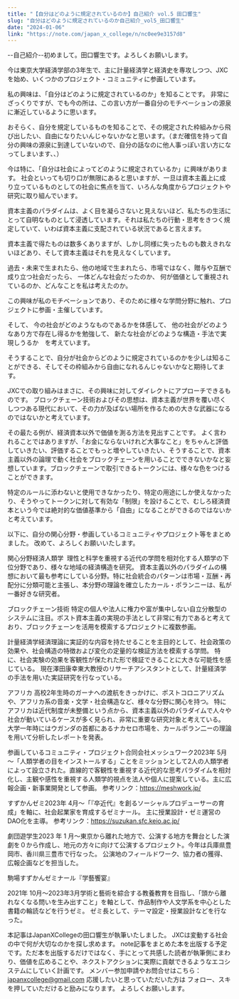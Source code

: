 ```yaml
---
title: "【自分はどのように規定されているのか】自己紹介 vol.5 田口響生"
slug: "自分はどのように規定されているのか自己紹介_vol5_田口響生"
date: "2024-01-06"
link: "https://note.com/japan_x_college/n/nc0ee9e3157d8"
---
```


--自己紹介--初めまして。田口響生です。よろしくお願いします。

今は東京大学経済学部の3年生で、主に計量経済学と経済史を専攻しつつ、JXCを始め、いくつかのプロジェクト・コミュニティに参画しています。

私の興味は、「自分はどのように規定されているのか」を知ることです。
非常にざっくりですが、でも今の所は、この言い方が一番自分のモチベーションの源泉に漸近しているように思います。

おそらく、自分を規定しているものを知ることで、その規定された枠組みから飛び出したい、自由になりたいんじゃないかなと思います。（まだ確信を持って自分の興味の源泉に到達していないので、自分の話なのに他人事っぽい言い方になってしまいます、、）

今は特に、「自分は社会によってどのように規定されているか」に興味があります。
社会といっても切り口が無限にあると思いますが、一旦は資本主義上に成り立っているものとしての社会に焦点を当て、いろんな角度からプロジェクトや研究に取り組んでいます。

資本主義のパラダイムは、よく目を凝らさないと見えないほど、私たちの生活にとって自明なものとして浸透しています。それは私たちの行動・思考をきつく規定していて、いわば資本主義に支配されている状況であると言えます。

資本主義で得たものは数多くありますが、しかし同様に失ったものも数えきれないほどあり、そして資本主義はそれを見えなくしています。

過去・未来で生まれたら、他の地域で生まれたら、市場ではなく、贈与や互酬で成り立つ社会だったら、
一体どんな社会だったのか、 何が価値として重視されているのか、どんなことを私は考えたのか。

この興味が私のモチベーションであり、そのために様々な学問分野に触れ、プロジェクトに参画・主催しています。

そして、
今の社会がどのようなものであるかを体感して、
他の社会がどのようなあり方で存在し得るかを勉強して、
新たな社会がどのような構造・手法で実現しうるか　を考えています。

そうすることで、自分が社会からどのように規定されているのかを少しは知ることができる、そしてその枠組みから自由になれるんじゃないかなと期待してます。

JXCでの取り組みはまさに、その興味に対してダイレクトにアプローチできるものです。
ブロックチェーン技術およびその思想は、資本主義が世界を覆い尽くしつつある現代において、その力が及ばない場所を作るための大きな武器になるのではないかと考えています。

その最たる例が、経済資本以外で価値を測る方法を見出すことです。
よく言われることではありますが、「お金にならないけれど大事なこと」をちゃんと評価していきたい、評価することでもっと増やしていきたい、そうすることで、資本主義以外の論理で動く社会をブロックチェーンを用いることでできないかなと妄想しています。ブロックチェーンで取引できるトークンには、様々な色をつけることができます。

特定のルールに添わないと使用できなかったり、特定の用途にしか使えなかったり、そうやってトークンに対して有効な「制限」を設けることで、むしろ経済資本という今では絶対的な価値基準から「自由」になることができるのではないかと考えています。

以下に、自分の関心分野・参画しているコミュニティやプロジェクト等をまとめました。
改めて、よろしくお願いいたします。

関心分野経済人類学&nbsp;&nbsp;理性と科学を重視する近代の学問を相対化する人類学の下位分野であり、様々な地域の経済構造を研究。
資本主義以外のパラダイムの構想において最も参考にしている分野。特に社会統合のパターンは市場・互酬・再配分に分類可能と主張し、本分野の理論を確立したカール・ポランニーは、私が一番好きな研究者。

ブロックチェーン技術&nbsp;特定の個人や法人に権力や富が集中しない自立分散型のシステムに注目。ポスト資本主義の実現の手法として非常に有力であると考えており、ブロックチェーンを活用を模索するプロジェクトに複数参画。

計量経済学経済理論に実証的な内容を持たせることを主目的として、社会政策の効果や、社会構造の特徴および変化の定量的な検証方法を模索する学問。
特に、社会実験の効果を客観性が保たれた形で検証できることに大きな可能性を感じている。
現在澤田康幸東大教授のリサーチアシスタントとして、計量経済学の手法を用いた実証研究を行なっている。

アフリカ&nbsp;高校2年生時のガーナへの渡航をきっかけに、ポストコロニアリズムや、アフリカ系の音楽・文学・社会構造など、様々な分野に関心を持つ。
特にアフリカは近代制度が未整備という点から、資本主義以外のパラダイムで人々や社会が動いているケースが多く見られ、非常に重要な研究対象と考えている。
大学一年時にはウガンダの首都にあるナカセロ市場を、カールポラン二ーの理論を用いて分析したレポートを発表。




参画しているコミュニティ・プロジェクト合同会社メッシュワーク2023年 5月～「人類学者の目をインストールする」ことをミッションとして2人の人類学者によって設立された。直線的で客観性を重視する近代的な思考パラダイムを相対化し、主観や感性を重視する人類学的視点を法人や個人に提案している。主に広報企画・新事業開発として参画。
参考リンク：https://meshwork.jp/




すずかんゼミ2023年 4月～「『卒近代』を創るソーシャルプロデューサーの育成」を軸に、社会起業家を育成するゼミナール。
主に授業設計・ゼミ運営のDAO化を主導。
参考リンク：https://suzukan.sfc.keio.ac.jp/

劇団遊学生2023 年 1 月～東京から離れた地方で、公演する地方を舞台とした演劇を０から作成し、地元の方々に向けて公演するプロジェクト。今年は兵庫県豊岡市、香川県三豊市で行なった。
公演地のフィールドワーク、協力者の獲得、広報企画などを担当した。

駒場すずかんゼミナール『学藝饗宴』

2021年 10月～2023年3月学術と藝術を綜合する教養教育を目指し、「頭から離れなくなる問いを生み出すこと」を軸として、作品制作や人文学系を中心とした書籍の輪読などを行うゼミ。
ゼミ長として、テーマ設定・授業設計などを行なった。

本記事はJapanXCollegeの田口響生が執筆いたしました。
JXCは変動する社会の中で何が大切なのかを探し求めます。
note記事をまとめた本を出版する予定です。ただ本を出版するだけではなく、手にとって共感した読者が執筆側にまわり、価値を広めることや、ネクストアクションに実際に貢献できるようなエコシステムにしていく計画です。
メンバー参加申請やお問合せはこちら：japanxcollege@gmail.com
応援したいと思っていただいた方は
フォロー、スキを押していただけると励みになります。
よろしくお願いします。